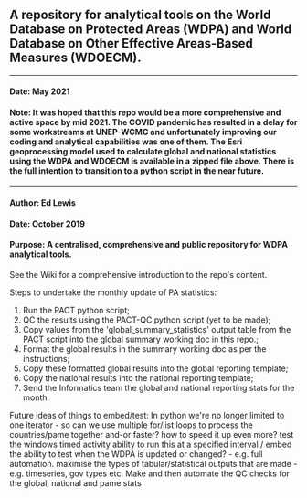 ## A repository for analytical tools on the World Database on Protected Areas (WDPA) and World Database on Other Effective Areas-Based Measures (WDOECM).

***
#### Date: May 2021
#### Note: It was hoped that this repo would be a more comprehensive and active space by mid 2021. The COVID pandemic has resulted in a delay for some workstreams at UNEP-WCMC and unfortunately improving our coding and analytical capabilities was one of them. The Esri geoprocessing model used to calculate global and national statistics using the WDPA and WDOECM is available in a zipped file above. There is the full intention to transition to a python script in the near future.

***
#### Author: Ed Lewis
#### Date: October 2019
#### Purpose: A centralised, comprehensive and public repository for WDPA analytical tools.

See the Wiki for a comprehensive introduction to the repo's content.

Steps to undertake the monthly update of PA statistics:
1. Run the PACT python script;
2. QC the results using the PACT-QC python script (yet to be made);
3. Copy values from the 'global_summary_statistics' output table from the PACT script into the global summary working doc in this repo.;
4. Format the global results in the summary working doc as per the instructions;
5. Copy these formatted global results into the global reporting template;
6. Copy the national results into the national reporting template;
7. Send the Informatics team the global and national reporting stats for the month.


Future ideas of things to embed/test:
In python we're no longer limited to one iterator - so can we use multiple for/list loops to process the countries/pame together and-or faster?
how to speed it up even more?
test the windows timed activity ability to run this at a specified interval / embed the ability to test when the WDPA is updated or changed? - e.g. full automation.
maximise the types of tabular/statistical outputs that are made - e.g. timeseries, gov types etc. 
Make and then automate the QC checks for the global, national and pame stats

